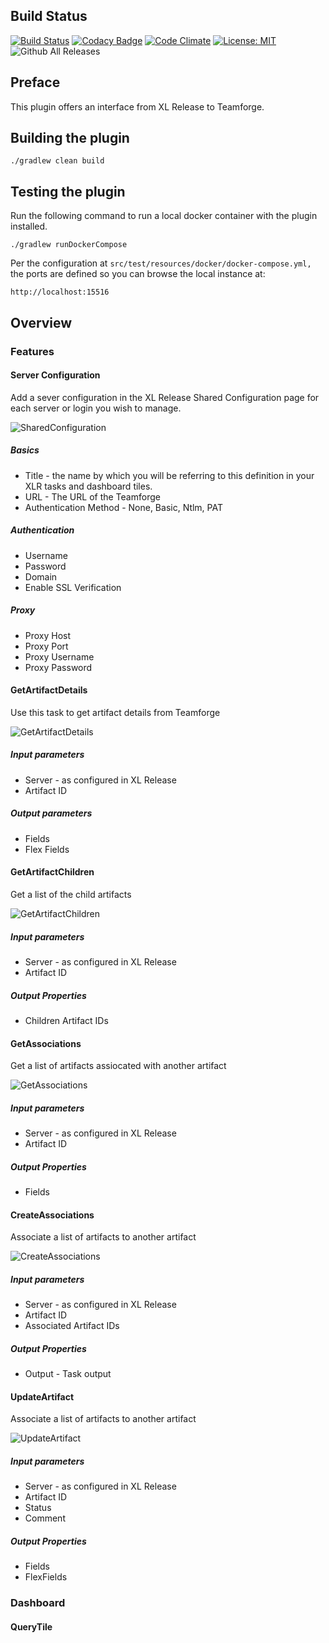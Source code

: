 ## Build Status

[![Build Status][xlr-teamforge-plugin-travis-image]][xlr-teamforge-plugin-travis-url]
[![Codacy Badge][xlr-teamforge-plugin-codacy-image]][xlr-teamforge-plugin-codacy-url]
[![Code Climate][xlr-teamforge-plugin-code-climate-image]][xlr-teamforge-plugin-code-climate-url]
[![License: MIT][xlr-teamforge-plugin-license-image]][xlr-teamforge-plugin-license-url]
![Github All Releases][xlr-teamforge-plugin-downloads-image]

[xlr-teamforge-plugin-travis-image]: https://api.travis-ci.org/xebialabs-community/xlr-teamforge-plugin.svg?branch=master
[xlr-teamforge-plugin-travis-url]: https://travis-ci.org/xebialabs-community/xlr-teamforge-plugin
[xlr-teamforge-plugin-codacy-image]: https://app.codacy.com/project/badge/Grade/ceff83723d5546f6b1a834d12ef3db6b
[xlr-teamforge-plugin-codacy-url]: https://www.codacy.com/gh/xebialabs-community/xlr-teamforge-plugin?utm_source=github.com&amp;utm_medium=referral&amp;utm_content=xebialabs-community/xlr-teamforge-plugin&amp;utm_campaign=Badge_Grade
[xlr-teamforge-plugin-code-climate-image]: https://api.codeclimate.com/v1/badges/3971a2f0ea32fc647da5/maintainability
[xlr-teamforge-plugin-code-climate-url]: https://codeclimate.com/github/xebialabs-community/xlr-teamforge-plugin/maintainability
[xlr-teamforge-plugin-license-image]: https://img.shields.io/badge/License-MIT-yellow.svg
[xlr-teamforge-plugin-license-url]: https://opensource.org/licenses/MIT
[xlr-teamforge-plugin-downloads-image]: https://img.shields.io/github/downloads/xebialabs-community/xlr-teamforge-plugin/total.svg

## Preface

This plugin offers an interface from XL Release to Teamforge.

## Building the plugin

`./gradlew clean build`

## Testing the plugin

Run the following command to run a local docker container with the plugin installed.  

`./gradlew runDockerCompose`

Per the configuration at `src/test/resources/docker/docker-compose.yml,` the ports are defined so you can browse the local instance at:

`http://localhost:15516`

## Overview

### Features

#### Server Configuration

Add a sever configuration in the XL Release Shared Configuration page for each server or login you wish to manage.

![SharedConfiguration](images/xlr-teamforge-sharedconfiguration.png)

##### Basics
*   Title - the name by which you will be referring to this definition in your XLR tasks and dashboard tiles.
*   URL - The URL of the Teamforge
*   Authentication Method - None, Basic, Ntlm, PAT

##### Authentication
*   Username
*   Password
*   Domain
*   Enable SSL Verification

##### Proxy
*   Proxy Host
*   Proxy Port
*   Proxy Username
*   Proxy Password

#### GetArtifactDetails
Use this task to get artifact details from Teamforge

![GetArtifactDetails](images/teamforge-GetArtifactDetails.png)

##### Input parameters
*   Server - as configured in XL Release
*   Artifact ID

##### Output parameters
*   Fields
*   Flex Fields

#### GetArtifactChildren

Get a list of the child artifacts

![GetArtifactChildren](images/teamforge-GetArtifactChildren.png)

##### Input parameters
*   Server - as configured in XL Release
*   Artifact ID

##### Output Properties
*   Children Artifact IDs

#### GetAssociations

Get a list of artifacts assiocated with another artifact

![GetAssociations](images/teamforge-GetAssociations.png)

##### Input parameters
*   Server - as configured in XL Release
*   Artifact ID

##### Output Properties
*   Fields

#### CreateAssociations

Associate a list of artifacts to another artifact

![CreateAssociations](images/teamforge-CreateAssociations.png)

##### Input parameters
*   Server - as configured in XL Release
*   Artifact ID
*   Associated Artifact IDs

##### Output Properties
*   Output - Task output

#### UpdateArtifact

Associate a list of artifacts to another artifact

![UpdateArtifact](images/teamforge-UpdateArtifact.png)

##### Input parameters
*   Server - as configured in XL Release
*   Artifact ID
*   Status
*   Comment

##### Output Properties
*   Fields
*   FlexFields


### Dashboard

#### QueryTile
